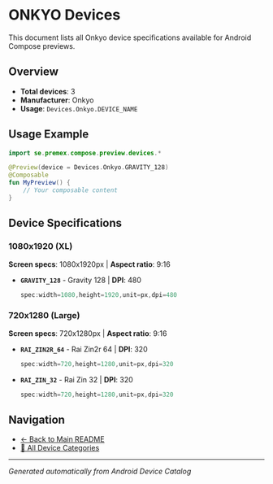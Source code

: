 # ONKYO Devices

This document lists all Onkyo device specifications available for Android Compose previews.

## Overview

- **Total devices**: 3
- **Manufacturer**: Onkyo
- **Usage**: `Devices.Onkyo.DEVICE_NAME`

## Usage Example

```kotlin
import se.premex.compose.preview.devices.*

@Preview(device = Devices.Onkyo.GRAVITY_128)
@Composable
fun MyPreview() {
    // Your composable content
}
```

## Device Specifications

### 1080x1920 (XL)

**Screen specs**: 1080x1920px | **Aspect ratio**: 9:16

- **`GRAVITY_128`** - Gravity 128 | **DPI**: 480
  ```kotlin
  spec:width=1080,height=1920,unit=px,dpi=480
  ```

### 720x1280 (Large)

**Screen specs**: 720x1280px | **Aspect ratio**: 9:16

- **`RAI_ZIN2R_64`** - Rai Zin2r 64 | **DPI**: 320
  ```kotlin
  spec:width=720,height=1280,unit=px,dpi=320
  ```

- **`RAI_ZIN_32`** - Rai Zin 32 | **DPI**: 320
  ```kotlin
  spec:width=720,height=1280,unit=px,dpi=320
  ```

## Navigation

- [← Back to Main README](../../README.md)
- [📱 All Device Categories](../README.md)

---
*Generated automatically from Android Device Catalog*
